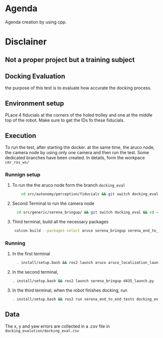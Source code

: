 # Agenda
Agenda creation by using cpp.
# Disclainer
## Not a proper project but a training subject

## Docking Evaluation

the purpose of this test is to evaluate how accurate the docking process.

## Environment setup
PLace 4 fiducials at the corners of the holed trolley and one at the middle top of the robot.
Make sure to get the IDs fo these fiducials.

## Execution
To run the test, after starting the docker.
at the same time, the aruco node, the camera node by using only one camera and then run the test.
Some dedicated branches have been created.
In details, form the workpace `cmr_ros_ws/`

### Runnign setup
  1. To run the the aruco node form the branch `docking_eval`
     ```bash
         cd src/autonomy/perception/fiducials && git switch docking_eval && cd ~/workspace/cmr_ros_ws/
  2. Second Terminal to run the camera node
     ```bash
       cd src/generic/serena_bringup/ && git switch docking_eval && cd ~/workspace/cmr_ros_ws/ 
  3. Third terminal, build all the necessary packages
      ```bash
       colcon build --packages-select aruco serena_bringup serena_end_to_end_tests 
### Running
  1. In the first terminal
      ```bash
        . install/setup.bash && ros2 launch aruco aruco_localization_launch.py

  2. In the second terminal,
      ```bash
      . install/setup.bash && ros2 launch serena_bringup d435_launch.py 

  3. In the third terminal, when the robot finishes docking, run
      ```bash
      . install/setup.bash && ros2 run serena_end_to_end_tests docking_evaluation

## Data
The x, y and yaw errors are collected in a .csv file in `docking_evalution/docking_eval.csv`
